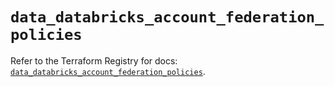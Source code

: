 # `data_databricks_account_federation_policies`

Refer to the Terraform Registry for docs: [`data_databricks_account_federation_policies`](https://registry.terraform.io/providers/databricks/databricks/1.96.0/docs/data-sources/account_federation_policies).
